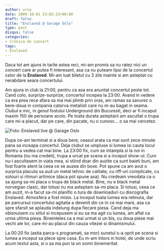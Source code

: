 ```yaml
---
author: ursu
date: 2009-10-01 23:02:23+00:00
draft: false
title: "Enslaved @ Garage Oslo"
type: post
disqus: false
categories:
- Cronica de concert
tags:
- Enslaved
---
```

Daca tot am ajuns in tarile astea reci, mi-am promis sa nu ratez nici un concert care ar putea fi interesant, asa ca nu puteam lipsi de la concertul celor de la **Enslaved**. Mi-am luat biletul cu 3 zile inainte si am asteptat cu nerabdare seara concertului.

Am ajuns in club la 21:00, pentru ca asa era anuntat concertul peste tot. Cand colo, surprize-surprize, concertul incepea la 23:00. Avand in vedere ca era prea rece afara sa ma mai plimb prin oras, am ramas sa savurez o bere-doua in compania catorva metalisti care nu m-au bagat in seama. Clubul e mic, in genul fostului Underground din Bucuresti, deci ar fi incaput maxim 150 de persoane acolo. Pe toata durata asteptarii am ascultat o trupa care mi-a placut, dar pe care, din pacate, nu o cunosc... o sa mai cercetez.

![Foto: Enslaved live @ Garage Oslo](/img/enslaved-live--garage-oslo_3973159374_o.jpg)


Dupa ce-am terminat si a doua bere, ceasul arata ca mai sunt zece minute pana sa inceapa concertul. Deja clubul se umpluse si lumea isi cauta locul pentru a vedea cat mai bine. La 23:00 fix, cum se intampla si la noi in Romania (nu ma credeti), trupa a urcat pe scena si a inceput show-ul. Cum nu-i ascultasem in viata mea, si stiind doar din auzite ca sunt baieti buni, am fost foarte atent la ceea ce se auzea din boxe. Pot spune ca am avut o surpriza placuta sa aud un metal tehnic de calitate, cu riff-uri complicate, cu solouri si ritmuri aritmice (daca pot spune asa). Nu credeam vreodata ca o sa ajung sa-mi placa o trupa de black metal. Bine, nu e black metal norvegian clasic, dar totusi nu ma asteptam sa-mi placa. Si totusi, ceea ce am auzit, m-a facut sa-mi planific o tura de downloaduri cu discografia Enslaved. Atmosfera a fost misto. La inceput toata lumea era retinuta, dar pe parcursul concertului agitatia a devenit din ce in ce mai mare, asa ca spre sfarsit se aplauda indelung dupa fiecare piesa. Cand deja ma obisnuisem cu stilul si incepusem si eu sa ma agit cu lumea, am aflat ca urma ultima piesa. Bineinteles ca a mai urmat si un bis, cu doua piese mai vechi ale lor, care mi-au placut din cauza vitezei si dinamismului.

La 00:20 fix (astia parca-s programati, sa mor) sunetul s-a oprit pe scena si lumea a inceput sa plece spre casa. Eu m-am intors in hotel, de unde scriu acum textul asta, si o sa ma pun la un somn binemeritat.
